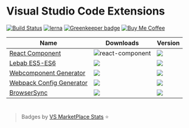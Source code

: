 # Visual Studio Code Extensions

[![Build Status](https://travis-ci.org/remicass/vscode-exts.svg?branch=master)](https://travis-ci.org/remicass/vscode-exts)
[![lerna](https://img.shields.io/badge/maintained%20with-lerna-cc00ff.svg)](https://lernajs.io/)
[![Greenkeeper badge](https://badges.greenkeeper.io/jeremyrajan/vscode-exts.svg)](https://greenkeeper.io/)
[![Buy Me Coffee](https://bmc-cdn.nyc3.digitaloceanspaces.com/BMC-button-images/custom_images/black_img_lato.png)](https://www.buymeacoffee.com/OJgf57o)

| Name  | Downloads  | Version |
|---|---|---|
|[React Component][1]   | ![react-component](https://vsmarketplacebadge.jeremyrajan.com/v1/VSMarketplaceBadge/badge.svg?itemName=jeremyrajan.react-component&install)   | ![](https://vsmarketplacebadge.jeremyrajan.com/v1/VSMarketplaceBadge/badge.svg?itemName=jeremyrajan.react-component&version)
|[Lebab ES5-ES6][2]   |![](https://vsmarketplacebadge.jeremyrajan.com/v1/VSMarketplaceBadge/badge.svg?itemName=jeremyrajan.vscode-lebab&install)   | ![](https://vsmarketplacebadge.jeremyrajan.com/v1/VSMarketplaceBadge/badge.svg?itemName=jeremyrajan.vscode-lebab&version) 
|[Webcomponent Generator][3]   |![](https://vsmarketplacebadge.jeremyrajan.com/v1/VSMarketplaceBadge/badge.svg?itemName=jeremyrajan.webcomponent-generator&install)   | ![](https://vsmarketplacebadge.jeremyrajan.com/v1/VSMarketplaceBadge/badge.svg?itemName=jeremyrajan.webcomponent-generator&version)
|[Webpack Config Generator][4] |![](https://vsmarketplacebadge.jeremyrajan.com/v1/VSMarketplaceBadge/badge.svg?itemName=jeremyrajan.webpack&install) | ![](https://vsmarketplacebadge.jeremyrajan.com/v1/VSMarketplaceBadge/badge.svg?itemName=jeremyrajan.webpack&version)
|[BrowserSync][5] |![](https://vsmarketplacebadge.jeremyrajan.com/v1/VSMarketplaceBadge/badge.svg?itemName=jeremyrajan.browsersync&install) | ![](https://vsmarketplacebadge.jeremyrajan.com/v1/VSMarketplaceBadge/badge.svg?itemName=jeremyrajan.browsersync&version)

#

> Badges by [VS MarketPlace Stats](https://github.com/jeremyrajan/vs-marketplace-stats) :star:

[1]: https://marketplace.visualstudio.com/items?itemName=jeremyrajan.react-component
[2]: https://marketplace.visualstudio.com/items?itemName=jeremyrajan.vscode-lebab
[3]: https://marketplace.visualstudio.com/items?itemName=jeremyrajan.webcomponent-generator
[4]: https://marketplace.visualstudio.com/items?itemName=jeremyrajan.webpack
[5]: https://marketplace.visualstudio.com/items?itemName=jeremyrajan.browsersync
